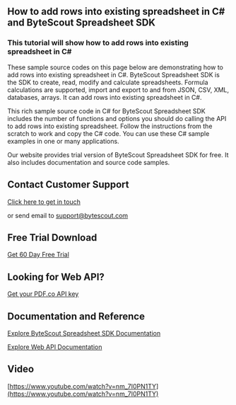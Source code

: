 ## How to add rows into existing spreadsheet in C# and ByteScout Spreadsheet SDK

### This tutorial will show how to add rows into existing spreadsheet in C#

These sample source codes on this page below are demonstrating how to add rows into existing spreadsheet in C#. ByteScout Spreadsheet SDK is the SDK to create, read, modify and calculate spreadsheets. Formula calculations are supported, import and export to and from JSON, CSV, XML, databases, arrays. It can add rows into existing spreadsheet in C#.

This rich sample source code in C# for ByteScout Spreadsheet SDK includes the number of functions and options you should do calling the API to add rows into existing spreadsheet. Follow the instructions from the scratch to work and copy the C# code. You can use these C# sample examples in one or many applications.

Our website provides trial version of ByteScout Spreadsheet SDK for free. It also includes documentation and source code samples.

## Contact Customer Support

[Click here to get in touch](https://bytescout.zendesk.com/hc/en-us/requests/new?subject=ByteScout%20Spreadsheet%20SDK%20Question)

or send email to [support@bytescout.com](mailto:support@bytescout.com?subject=ByteScout%20Spreadsheet%20SDK%20Question) 

## Free Trial Download

[Get 60 Day Free Trial](https://bytescout.com/download/web-installer?utm_source=github-readme)

## Looking for Web API? 

[Get your PDF.co API key](https://pdf.co/documentation/api?utm_source=github-readme)

## Documentation and Reference

[Explore ByteScout Spreadsheet SDK Documentation](https://bytescout.com/documentation/index.html?utm_source=github-readme)

[Explore Web API Documentation](https://pdf.co/documentation/api?utm_source=github-readme)

## Video

[https://www.youtube.com/watch?v=nm_7I0PN1TY](https://www.youtube.com/watch?v=nm_7I0PN1TY)